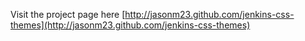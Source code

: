 Visit the project page here [http://jasonm23.github.com/jenkins-css-themes](http://jasonm23.github.com/jenkins-css-themes)
